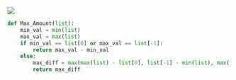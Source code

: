 ![](https://backend.seek.onlinedegree.iitm.ac.in/23t2_cs2002/assets/img/w1lc8.png)
```python
def Max_Amount(list):
    min_val = min(list)
    max_val = max(list)
    if min_val == list[0] or max_val == list[-1]:
        return max_val - min_val
    else:
        max_diff = max(max(list) - list[0], list[-1] - min(list), max([list[i] - list[i+1] for i in range(len(list) - 1)]), list[-1] - list[0])
        return max_diff
```
